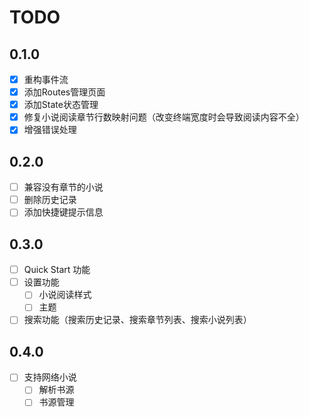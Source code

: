 # TODO

## 0.1.0

- [x] 重构事件流
- [x] 添加Routes管理页面
- [x] 添加State状态管理
- [x] 修复小说阅读章节行数映射问题（改变终端宽度时会导致阅读内容不全）
- [x] 增强错误处理

## 0.2.0

- [ ] 兼容没有章节的小说
- [ ] 删除历史记录
- [ ] 添加快捷键提示信息

## 0.3.0

- [ ] Quick Start 功能
- [ ] 设置功能
  - [ ] 小说阅读样式
  - [ ] 主题
- [ ] 搜索功能（搜索历史记录、搜索章节列表、搜索小说列表）

## 0.4.0

- [ ] 支持网络小说
  - [ ] 解析书源
  - [ ] 书源管理
